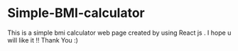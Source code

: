 # Simple-BMI-calculator
This is a simple bmi calculator web page created by using React js .
I hope u will like it !! Thank You :)
